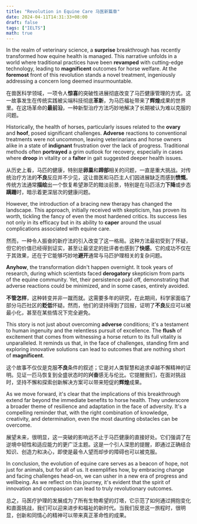 ```yaml
---
title: "Revolution in Equine Care 马医新篇章"
date: 2024-04-11T14:31:33+08:00
draft: false
tags: ["IELTS"]
math: true
---
```


In the realm of veterinary science, a **surprise** breakthrough has recently transformed how equine health is managed. This narrative unfolds in a world where traditional practices have been **revamped** with cutting-edge technology, leading to **magnificent** outcomes for horse welfare. At the **foremost** front of this revolution stands a novel treatment, ingeniously addressing a concern long deemed insurmountable.

在兽医科学领域，一项令人**惊喜**的突破性进展彻底改变了马匹健康管理的方式。这一故事发生在传统实践被尖端科技彻底**革新**，为马匹福祉带来了**辉煌**成果的世界里。在这场革命的**最前沿**，一种新型治疗方法巧妙地解决了长期被认为难以克服的问题。

Historically, the health of horses, particularly issues related to the **ovary** and **hoof**, posed significant challenges. **Adverse** reactions to conventional treatments were not uncommon, leaving veterinarians and horse owners alike in a state of **indignant** frustration over the lack of progress. Traditional methods often **portrayed** a grim outlook for recovery, especially in cases where **droop** in vitality or a **falter** in gait suggested deeper health issues.

从历史上看，马匹的健康，特别是**卵巢**和**蹄部**相关的问题，一直是重大挑战。对传统治疗方法的**不良**反应并不少见，这让兽医和马匹主人们因进展缺乏而感到**愤慨**。传统方法通常**描绘**出一个恢复希望渺茫的黯淡前景，特别是在马匹活力**下降**或步态**蹒跚**时，暗示着更深层次的健康问题。

However, the introduction of a bracing new therapy has changed the landscape. This approach, initially received with skepticism, has proven its worth, tickling the fancy of even the most hardened critics. Its success lies not only in its efficacy but in its ability to **caper** around the usual complications associated with equine care.

然而，一种令人振奋的新疗法的引入改变了这一格局。这种方法最初受到了怀疑，但它的价值已经得到证实，甚至让最坚定的批评者也感到了**快感**。它的成功不仅在于其效果，还在于它能够巧妙地**避开**通常与马匹护理相关的复杂问题。

**Anyhow**, the transformation didn't happen overnight. It took years of research, during which scientists faced **derogatory** skepticism from parts of the equine community. Yet, their persistence paid off, demonstrating that adverse reactions could be minimized, and in some cases, entirely avoided.

**不管怎样**，这种转变并非一蹴而就。这需要多年的研究，在此期间，科学家面临了部分马匹社区的**贬低**怀疑。然而，他们的坚持得到了回报，证明了**不良**反应可以被最小化，甚至在某些情况下完全避免。

This story is not just about overcoming **adverse** conditions; it's a testament to human ingenuity and the relentless pursuit of excellence. The **flush** of excitement that comes from witnessing a horse return to its full vitality is unparalleled. It reminds us that, in the face of challenges, standing firm and exploring innovative solutions can lead to outcomes that are nothing short of **magnificent**.

这个故事不仅仅是克服**不良**条件的叙述；它是对人类智慧和追求卓越不懈精神的证明。见证一匹马恢复到全盛状态时的**兴奋**感无与伦比。它提醒我们，在面对挑战时，坚持不懈和探索创新解决方案可以带来短促的**辉煌**成果。

As we move forward, it's clear that the implications of this breakthrough extend far beyond the immediate benefits to horse health. They underscore a broader theme of resilience and adaptation in the face of adversity. It's a compelling reminder that, with the right combination of knowledge, creativity, and determination, even the most daunting obstacles can be overcome.

展望未来，很明显，这一突破的影响远不止于马匹健康的直接好处。它们强调了在逆境中韧性和适应能力的更广泛主题。这是一个引人深思的提醒，即通过正确结合知识、创造力和决心，即使是最令人望而却步的障碍也可以被克服。

In conclusion, the evolution of equine care serves as a beacon of hope, not just for animals, but for all of us. It exemplifies how, by embracing change and facing challenges head-on, we can usher in a new era of progress and wellbeing. As we reflect on this journey, it's evident that the spirit of innovation and compassion can lead to truly revolutionary outcomes.

总之，马医疗护理的发展成为了所有生物希望的灯塔，它示范了如何通过拥抱变化和直面挑战，我们可以迎来进步和福祉的新时代。当我们反思这一旅程时，很明显，创新和同情心的精神可以带来真正革命性的成果。
